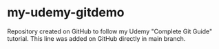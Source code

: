 # my-udemy-gitdemo
Repository created on GitHub to follow my Udemy "Complete Git Guide" tutorial.
This line was added on GitHub directly in main branch.
